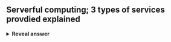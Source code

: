 ## Serverful computing; 3 types of services provdied explained
<details>
<summary><b>Reveal answer</b></summary>
Renting a virtual machine.<br><br>Infrastructure-as-a-Service (IaaS)-- Cloud provider gives access to bare services<br><br>Platform-as-a-Service (PaaS) -- Cloud provider gives access to servers with operating systems and tools<br><br>Software-as-a-Service (SaaS) -- Cloud provider gives access to applications on a subscription basis, think word 365
</details>
